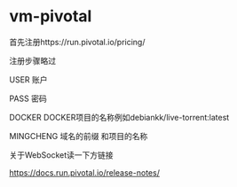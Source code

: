 # vm-pivotal


首先注册https://run.pivotal.io/pricing/

注册步骤略过

USER
账户


PASS
密码


DOCKER
DOCKER项目的名称例如debiankk/live-torrent:latest

MINGCHENG
域名的前缀 和项目的名称



关于WebSocket读一下方链接  

https://docs.run.pivotal.io/release-notes/

